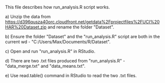This file describes how run_analysis.R script works.


a) Unzip the data from https://d396qusza40orc.cloudfront.net/getdata%2Fprojectfiles%2FUCI%20HAR%20Dataset.zip and rename the folder "Dataset".

b) Ensure the folder "Dataset" and the "run_analysis.R" script are both in the current wd - "C:/Users/Max/Documents/R/Dataset".

c) Open and run "run_analysis.R" in RStudio.

d) There are two .txt files produced from "run_analysis.R" - "data_merge.txt" and "data_means.txt".

e) Use read.table() command in RStudio to read the two .txt files.
